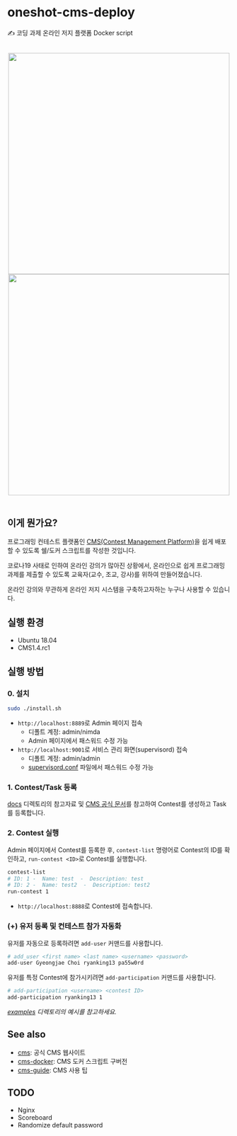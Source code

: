 # oneshot-cms-deploy

✍️ 코딩 과제 온라인 저지 플랫폼 Docker script

<br/>
<div style="text-align: center;">
<img src="http://cms-dev.github.io/screenshots/cws2.png" width="500"/>
<img src="http://cms-dev.github.io/screenshots/cws3.png" width="500"/>
</div>
<br/>

## 이게 뭔가요?

프로그래밍 컨테스트 플랫폼인 [CMS(Contest Management Platform)](http://cms-dev.github.io/)을
쉽게 배포할 수 있도록 쉘/도커 스크립트를 작성한 것입니다.

코로나19 사태로 인하여 온라인 강의가 많아진 상황에서,
온라인으로 쉽게 프로그래밍 과제를 제출할 수 있도록 교육자(교수, 조교, 강사)를 위하여 만들어졌습니다.

온라인 강의와 무관하게 온라인 저지 시스템을 구축하고자하는 누구나 사용할 수 있습니다.

## 실행 환경

- Ubuntu 18.04
- CMS1.4.rc1

## 실행 방법

### 0. 설치

```sh
sudo ./install.sh
```

- `http://localhost:8889`로 Admin 페이지 접속
  - 디폴트 계정: admin/nimda
  - Admin 페이지에서 패스워드 수정 가능
- `http://localhost:9001`로 서비스 관리 화면(supervisord) 접속
  - 디폴트 계정: admin/admin
  - [supervisord.conf](./cms-docker/supervisord.conf) 파일에서 패스워드 수정 가능

### 1. Contest/Task 등록

[docs](./docs) 디렉토리의 참고자료 및 [CMS 공식 문서](https://cms.readthedocs.io/en/v1.4/index.html)를 참고하여
Contest를 생성하고 Task를 등록합니다.

### 2. Contest 실행

Admin 페이지에서 Contest를 등록한 후, `contest-list` 명령어로 Contest의 ID를 확인하고,
`run-contest <ID>`로 Contest를 실행합니다.

```sh
contest-list
# ID: 1 -  Name: test  -  Description: test
# ID: 2 -  Name: test2  -  Description: test2
run-contest 1
```

- `http://localhost:8888`로 Contest에 접속합니다.

### (+) 유저 등록 및 컨테스트 참가 자동화

유저를 자동으로 등록하려면 `add-user` 커맨드를 사용합니다.

```sh
# add_user <first name> <last name> <username> <password>
add-user Gyeongjae Choi ryanking13 pa55w0rd
```

유저를 특정 Contest에 참가시키려면 `add-participation` 커맨드를 사용합니다.

```sh
# add-participation <username> <contest ID>
add-participation ryanking13 1
```

_[examples](./examples) 디렉토리의 예시를 참고하세요._

## See also

- [cms](http://cms-dev.github.io/): 공식 CMS 웹사이트
- [cms-docker](https://github.com/algorithm-ninja/cms-docker): CMS 도커 스크립트 구버전
- [cms-guide](https://github.com/ryanking13/cms-guide): CMS 사용 팁


## TODO

- Nginx
- Scoreboard
- Randomize default password
